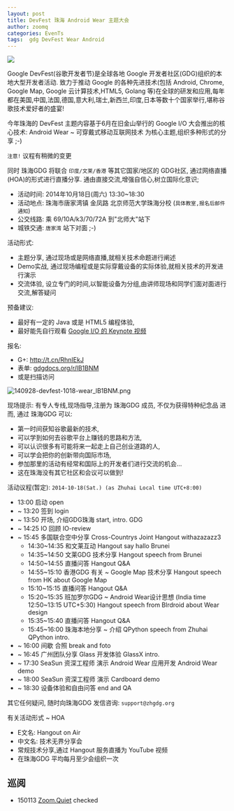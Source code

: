 ```yaml
---
layout: post
title: DevFest 珠海 Android Wear 主题大会
author: zoomq
categories: EvenTs
tags:  gdg DevFest Wear Android
---
```


![](http://www.electrony.net/media/2014/06/android-wear-logo.jpg)

Google DevFest(谷歌开发者节)是全球各地 Google 开发者社区(GDG)组织的本地大型开发者活动. 
致力于推动 Google 的各种先进技术(包括 Android, Chrome, Google Map, Google 云计算技术,HTML5, Golang 等)在全球的研发和应用,每年都在美国,中国,法国,德国,意大利,瑞士,新西兰,印度,日本等数十个国家举行,堪称谷歌技术爱好者的盛宴!

今年珠海的 DevFest 主题内容基于6月在旧金山举行的 Google I/O 大会推出的核心技术:
    Android Wear ~ 可穿戴式移动互联网技术 
为核心主题,组织多种形式的分享 ;-)

`注意!` 议程有稍微的变更

<!--more-->

同时 珠海GDG 将联合 `印度/文莱/香港` 等其它国家/地区的 GDG社区,
通过网络直播(HOA)的形式进行直播分享. 通由直接交流,增强自信心,树立国际化意识;

- 活动时间: 2014年10月18日(周六)  13:30~18:30
- 活动地点: 珠海市唐家湾镇 金凤路 北京师范大学珠海分校 (`具体教室,报名后邮件通知`)
- 公交线路: 乘 69/10A/k3/70/72A 到"北师大"站下
- 城铁交通: `唐家湾` 站下对面 ;-)

活动形式:

- 主题分享, 通过现场或是网络直播,就相关技术命题进行阐述
- Demo实战, 通过现场编程或是实际穿戴设备的实际体验,就相关技术的开发进行演示
- 交流体验, 设立专门的时间,以智能设备为分组,由讲师现场和同学们面对面进行交流,解答疑问

预备建议:

- 最好有一定的 Java 或是 HTML5 编程体验,
- 最好能先自行观看 [Google I/O 的 Keynote 视频](http://v.youku.com/v_show/id_XNzMxOTE3MTU2.html)
    

报名:

- G+: http://t.cn/RhnIEkJ
- 表单: [gdgdocs.org/r/lB1BNM](https://gdgdocs.org/r/lB1BNM)
- 或是扫描访问

![140928-devfest-1018-wear_lB1BNM.png](http://0.zoomquiet.top/ZHGDG/2014/141018-devfest/140928-devfest-1018-wear_lB1BNM.png)

现场提示:
有专人专线,现场指导,注册为 珠海GDG 成员, 不仅为获得特种纪念品
进而, 通过 珠海GDG 可以:

- 第一时间获知谷歌最新的技术,
- 可以学到如何去谷歌平台上赚钱的思路和方法,
- 可以认识很多有可能将来一起走上自己创业道路的人,
- 可以学会把你的创新带向国际市场,
- 参加那里的活动有经常和国际上的开发者们进行交流的机会...
- 这在珠海没有其它社区和会议可以做到!

活动议程(暂定):
`2014-10-18(Sat.) (as Zhuhai Local time UTC+8:00)`

- 13:00 启动 open
- ~ 13:20 签到 login
- ~ 13:50 开场, 介绍GDG珠海 
    start, intro. GDG
- ~ 14:25 IO 回顾 
    IO-review
- ~ 15:45 多国联合空中分享 
    Cross-Countrys Joint Hangout withazazazz3
    - 14:30~14:35 和文莱互动
        Hangout say hallo Brunei
    - 14:35~14:50 文莱GDG 技术分享
        Hangout speech from Brunei
    - 14:50~14:55 直播问答
        Hangout Q&A
    - 14:55~15:10 香港GDG 有关 ~ Google Map 技术分享
        Hangout speech from HK about Google Map
    - 15:10~15:15 直播问答
        Hangout Q&A
    - 15:20~15:35 班加罗尔GDG ~ Android Wear设计思想
        (India time 12:50~13:15 UTC+5:30)
        Hangout speech from Blrdroid about Wear design
    - 15:35~15:40 直播问答
        Hangout Q&A
    - 15:45~16:00 珠海本地分享 ~ 介绍 QPython
        speech from Zhuhai QPython intro. 
- ~ 16:00 间歇 合照 
    break and foto
- ~ 16:45 广州团队分享 Glass 开发体验 
    GlassX intro.
- ~ 17:30 SeaSun 资深工程师 演示 Android Wear 应用开发 
    Android Wear demo
- ~ 18:00 SeaSun 资深工程师 演示 
    Cardboard demo
- ~ 18:30 设备体验和自由问答 
    end and QA

其它任何疑问, 随时向珠海GDG 发信咨询:
`support@zhgdg.org`


有关活动形式 ~ HOA

- E文名: Hangout on Air
- 中文名: 技术无界分享会
- 常规技术分享,通过 Hangout 服务直播为 YouTube 视频
- 在珠海GDG 平均每月至少会组织一次







## 巡阅
- 150113 [Zoom.Quiet](http://zoomquiet.io/) checked




